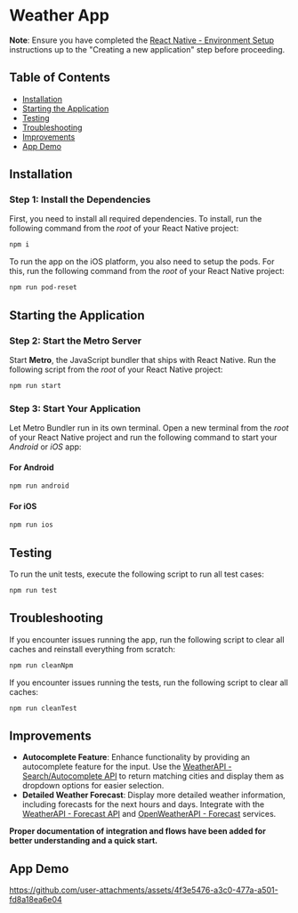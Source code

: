 # Weather App

**Note**: Ensure you have completed the [React Native - Environment Setup](https://reactnative.dev/docs/environment-setup) instructions up to the "Creating a new application" step before proceeding.

## Table of Contents
- [Installation](#installation)
- [Starting the Application](#starting-the-application)
- [Testing](#testing)
- [Troubleshooting](#troubleshooting)
- [Improvements](#improvements)
- [App Demo](#app-demo)

## Installation

### Step 1: Install the Dependencies

First, you need to install all required dependencies. To install, run the following command from the _root_ of your React Native project:

```bash
npm i
```

To run the app on the iOS platform, you also need to setup the pods. For this, run the following command from the _root_ of your React Native project:

```bash
npm run pod-reset
```
## Starting the Application

### Step 2: Start the Metro Server

Start **Metro**, the JavaScript bundler that ships with React Native. Run the following script from the _root_  of your React Native project:

```bash
npm run start
```
### Step 3: Start Your Application

Let Metro Bundler run in its own terminal. Open a new terminal from the _root_  of your React Native project and run the following command to start your _Android_ or _iOS_ app:

#### For Android
```bash
npm run android
```

#### For iOS
```bash
npm run ios
```
## Testing

To run the unit tests, execute the following script to run all test cases:

```bash
npm run test
```
## Troubleshooting

If you encounter issues running the app, run the following script to clear all caches and reinstall everything from scratch:

```bash
npm run cleanNpm
```

If you encounter issues running the tests, run the following script to clear all caches:

```bash
npm run cleanTest
```

## Improvements

- **Autocomplete Feature**: Enhance functionality by providing an autocomplete feature for the input. Use the [WeatherAPI - Search/Autocomplete API](https://www.weatherapi.com/docs/#) to return matching cities and display them as dropdown options for easier selection.
- **Detailed Weather Forecast**: Display more detailed weather information, including forecasts for the next hours and days. Integrate with the [WeatherAPI - Forecast API](https://www.weatherapi.com/docs/#) and [OpenWeatherAPI - Forecast](https://openweathermap.org/api) services.

**Proper documentation of integration and flows have been added for better understanding and a quick start.**

## App Demo
https://github.com/user-attachments/assets/4f3e5476-a3c0-477a-a501-fd8a18ea6e04

